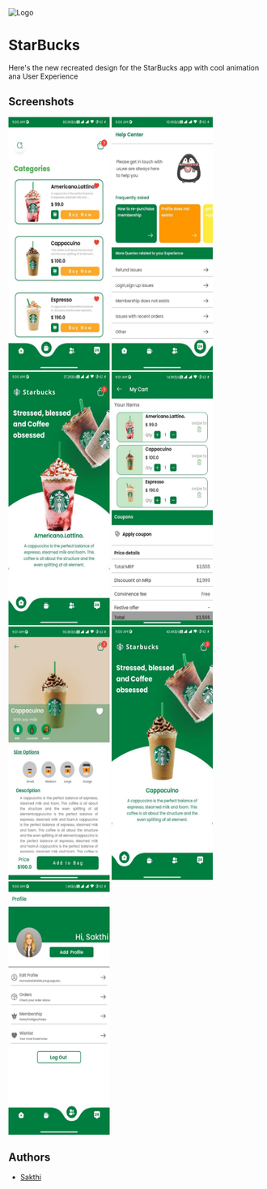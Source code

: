 
![Logo](https://upload.wikimedia.org/wikipedia/en/thumb/d/d3/Starbucks_Corporation_Logo_2011.svg/100px-Starbucks_Corporation_Logo_2011.svg.png)


# StarBucks

Here's the new recreated design for the StarBucks app with cool animation ana User Experience  



## Screenshots

<img src = "https://github.com/SG-sakthi/starbucks_flutter/blob/main/assets/Screenshots/photo_1_2023-01-01_09-03-12.jpg" width=200 height=500>
<img src = "https://github.com/SG-sakthi/starbucks_flutter/blob/main/assets/Screenshots/photo_2_2023-01-01_09-03-12.jpg" width=200 height=500>
<img src = "https://github.com/SG-sakthi/starbucks_flutter/blob/main/assets/Screenshots/photo_3_2023-01-01_09-03-12.jpg" width=200 height=500>
<img src = "https://github.com/SG-sakthi/starbucks_flutter/blob/main/assets/Screenshots/photo_4_2023-01-01_09-03-12.jpg" width=200 height=500>
<img src = "https://github.com/SG-sakthi/starbucks_flutter/blob/main/assets/Screenshots/photo_5_2023-01-01_09-03-12.jpg" width=200 height=500>
<img src = "https://github.com/SG-sakthi/starbucks_flutter/blob/main/assets/Screenshots/photo_6_2023-01-01_09-03-12.jpg" width=200 height=500>
<img src = "https://github.com/SG-sakthi/starbucks_flutter/blob/main/assets/Screenshots/photo_7_2023-01-01_09-03-12.jpg" width=200 height=500>


## Authors

- [Sakthi](https://www.github.com/SG-sakthi)



